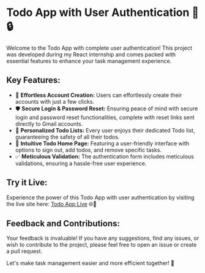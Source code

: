 # Todo App with User Authentication 📝🔒

Welcome to the Todo App with complete user authentication! This project was developed during my React internship and comes packed with essential features to enhance your task management experience.

## Key Features:

- 🚀 **Effortless Account Creation:** Users can effortlessly create their accounts with just a few clicks.
- 🛡️ **Secure Login & Password Reset:** Ensuring peace of mind with secure login and password reset functionalities, complete with reset links sent directly to Gmail accounts.
- 📝 **Personalized Todo Lists:** Every user enjoys their dedicated Todo list, guaranteeing the safety of all their todos.
- 🏡 **Intuitive Todo Home Page:** Featuring a user-friendly interface with options to sign out, add todos, and remove specific tasks.
- ✅ **Meticulous Validation:** The authentication form includes meticulous validations, ensuring a hassle-free user experience.

## Try it Live:

Experience the power of this Todo App with user authentication by visiting the live site here: [Todo App Live](https://todo-app-with-user-authentication.vercel.app/) 🌐🔗

## Feedback and Contributions:

Your feedback is invaluable! If you have any suggestions, find any issues, or wish to contribute to the project, please feel free to open an issue or create a pull request.

Let's make task management easier and more efficient together! 🚀

